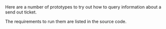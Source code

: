 Here are a number of prototypes to try out how
to query information about a send out ticket.

The requirements to run them are listed in the source code.
